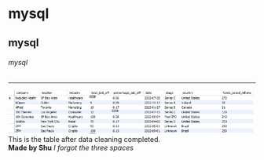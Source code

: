 # mysql
## mysql
###### mysql
---   
![this is my picture](./resources/preview1.png)   
This is the table after data cleaning completed.   
**Made by Shu**
*I forgot the three spaces*